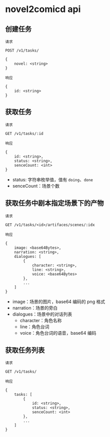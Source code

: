 # novel2comicd api

## 创建任务

```
请求

POST /v1/tasks/

{
	novel: <string>
}

响应

{
	id: <string>
}
```

## 获取任务

```
请求

GET /v1/tasks/:id

响应

{
	id: <string>,
	status: <string>,
	senceCount: <int>
}
```
- status: 字符串枚举值，值有 `doing`、`done`
- senceCount：场景个数

## 获取任务中剧本指定场景下的产物

```
请求

GET /v1/tasks/<id>/artifaces/scenes/:idx

响应

{
	image: <base64Bytes>,
	narration: <string>,
	dialogues: [
		{
			character: <string>,
			line: <string>,
			voice: <base64Bytes>
		},
		...
	]
}
```
- image：场景的图片，base64 编码的 png 格式
- narration：场景的旁白
- dialogues：场景中的对话列表
  	- character：角色名称
  	- line：角色台词
  	- voice：角色台词的语音，base64 编码

## 获取任务列表

```
请求

GET /v1/tasks/

响应

{
	tasks: [
		{
			id: <string>,
			status: <string>,
			senceCount: <int>
		},
		...
	]
}
```